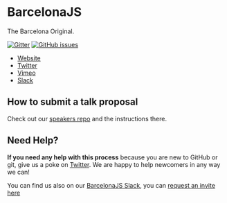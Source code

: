 # BarcelonaJS
The Barcelona Original.


[![Gitter](https://img.shields.io/gitter/room/nwjs/nw.js.svg?style=flat)](https://gitter.im/BarcelonaJS/BarcelonaJS?utm_source=badge&utm_medium=badge&utm_campaign=pr-badge&utm_content=badge)
[![GitHub issues](https://img.shields.io/github/issues/badges/shields.svg)](https://github.com/BarcelonaJS/BarcelonaJS/issues)

- [Website](http://barcelonajs.org)
- [Twitter](http://twitter.com/bcnjs)
- [Vimeo](https://vimeo.com/barcelonajs)
- [Slack](https://barcelonajs.slack.com)


## How to submit a talk proposal

Check out our [speakers repo](https://github.com/BarcelonaJS/speakers) and the instructions there.

## Need Help?

**If you need any help with this process** because you are new to GitHub or git, give us a poke on [Twitter](https://twitter.com/bcnjs). We are happy to help newcomers in any way we can!

You can find us also on our [BarcelonaJS Slack](https://barcelonajs.slack.com), you can [request an invite here]( http://barcelonajs.herokuapp.com)
